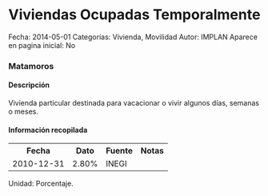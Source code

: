 Viviendas Ocupadas Temporalmente
=====

Fecha: 2014-05-01
Categorías: Vivienda, Movilidad
Autor: IMPLAN
Aparece en pagina inicial: No

### Matamoros

#### Descripción

Vivienda particular destinada para vacacionar o vivir algunos días, semanas o meses.

#### Información recopilada

<table class="table table-hover table-bordered">
  <tr><th>Fecha</th><th>Dato</th><th>Fuente</th><th>Notas</th></tr>
  <tr><td>2010-12-31</td><td>2.80%</td><td>INEGI</td><td></td></tr>
</table>

Unidad: Porcentaje.
